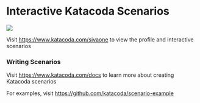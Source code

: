 # Interactive Katacoda Scenarios

[![](http://shields.katacoda.com/katacoda/sivaone/count.svg)](https://www.katacoda.com/sivaone "Get your profile on Katacoda.com")

Visit https://www.katacoda.com/sivaone to view the profile and interactive scenarios

### Writing Scenarios
Visit https://www.katacoda.com/docs to learn more about creating Katacoda scenarios

For examples, visit https://github.com/katacoda/scenario-example
